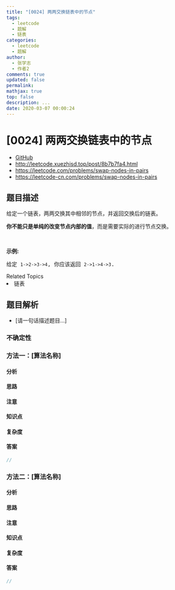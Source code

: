 ```yaml
---
title: "[0024] 两两交换链表中的节点"
tags:
  - leetcode
  - 题解
  - 链表
categories:
  - leetcode
  - 题解
author:
  - 张学志
  - 作者2
comments: true
updated: false
permalink:
mathjax: true
top: false
description: ...
date: 2020-03-07 00:00:24
---
```



# [0024] 两两交换链表中的节点
* [GitHub](https://github.com/algoboy101/LeetCodeCrowdsource/tree/master/_posts/QA/%5B0024%5D%20%E4%B8%A4%E4%B8%A4%E4%BA%A4%E6%8D%A2%E9%93%BE%E8%A1%A8%E4%B8%AD%E7%9A%84%E8%8A%82%E7%82%B9.md)
* http://leetcode.xuezhisd.top/post/8b7b7fa4.html
* https://leetcode.com/problems/swap-nodes-in-pairs
* https://leetcode-cn.com/problems/swap-nodes-in-pairs


## 题目描述

<p>给定一个链表，两两交换其中相邻的节点，并返回交换后的链表。</p>

<p><strong>你不能只是单纯的改变节点内部的值</strong>，而是需要实际的进行节点交换。</p>

<p>&nbsp;</p>

<p><strong>示例:</strong></p>

<pre>给定 <code>1-&gt;2-&gt;3-&gt;4</code>, 你应该返回 <code>2-&gt;1-&gt;4-&gt;3</code>.
</pre>
<div><div>Related Topics</div><div><li>链表</li></div></div>


## 题目解析
* [请一句话描述题目...]

### 不确定性


### 方法一：[算法名称]

#### 分析

#### 思路

#### 注意

#### 知识点

#### 复杂度

#### 答案

```cpp
//
```


### 方法二：[算法名称]

#### 分析

#### 思路

#### 注意

#### 知识点

#### 复杂度

#### 答案

```cpp
//
```


